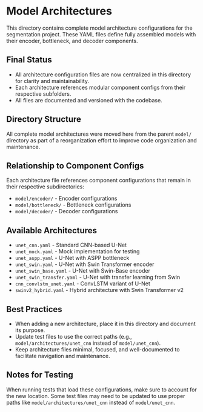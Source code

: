 # Model Architectures

This directory contains complete model architecture configurations for the segmentation project. These YAML files define fully assembled models with their encoder, bottleneck, and decoder components.

## Final Status

- All architecture configuration files are now centralized in this directory for clarity and maintainability.
- Each architecture references modular component configs from their respective subfolders.
- All files are documented and versioned with the codebase.

## Directory Structure

All complete model architectures were moved here from the parent `model/` directory as part of a reorganization effort to improve code organization and maintenance. 

## Relationship to Component Configs

Each architecture file references component configurations that remain in their respective subdirectories:
- `model/encoder/` - Encoder configurations 
- `model/bottleneck/` - Bottleneck configurations
- `model/decoder/` - Decoder configurations

## Available Architectures

- `unet_cnn.yaml` - Standard CNN-based U-Net
- `unet_mock.yaml` - Mock implementation for testing
- `unet_aspp.yaml` - U-Net with ASPP bottleneck
- `unet_swin.yaml` - U-Net with Swin Transformer encoder
- `unet_swin_base.yaml` - U-Net with Swin-Base encoder
- `unet_swin_transfer.yaml` - U-Net with transfer learning from Swin
- `cnn_convlstm_unet.yaml` - ConvLSTM variant of U-Net
- `swinv2_hybrid.yaml` - Hybrid architecture with Swin Transformer v2

## Best Practices

- When adding a new architecture, place it in this directory and document its purpose.
- Update test files to use the correct paths (e.g., `model/architectures/unet_cnn` instead of `model/unet_cnn`).
- Keep architecture files minimal, focused, and well-documented to facilitate navigation and maintenance.

## Notes for Testing

When running tests that load these configurations, make sure to account for the new location. Some test files may need to be updated to use proper paths like `model/architectures/unet_cnn` instead of `model/unet_cnn`. 